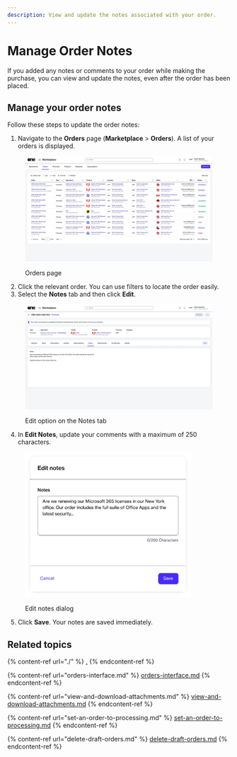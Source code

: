 ```yaml
---
description: View and update the notes associated with your order.
---
```


# Manage Order Notes

If you added any notes or comments to your order while making the purchase, you can view and update the notes, even after the order has been placed.&#x20;

## Manage your order notes

Follow these steps to update the order notes:

1. Navigate to the **Orders** page (**Marketplace** > **Orders**). A list of your orders is displayed.

<figure><img src="../../../.gitbook/assets/image (364).png" alt=""><figcaption><p>Orders page</p></figcaption></figure>

2. Click the relevant order. You can use filters to locate the order easily.
3. Select the **Notes** tab and then click **Edit**.&#x20;

<figure><img src="../../../.gitbook/assets/image (365).png" alt=""><figcaption><p>Edit option on the Notes tab</p></figcaption></figure>

4. In **Edit Notes**, update your comments with a maximum of 250 characters.

<figure><img src="../../../.gitbook/assets/image (366).png" alt="" width="375"><figcaption><p>Edit notes dialog</p></figcaption></figure>

5. Click **Save**. Your notes are saved immediately.&#x20;

## Related topics

{% content-ref url="./" %}
[.](./)
{% endcontent-ref %}

{% content-ref url="orders-interface.md" %}
[orders-interface.md](orders-interface.md)
{% endcontent-ref %}

{% content-ref url="view-and-download-attachments.md" %}
[view-and-download-attachments.md](view-and-download-attachments.md)
{% endcontent-ref %}

{% content-ref url="set-an-order-to-processing.md" %}
[set-an-order-to-processing.md](set-an-order-to-processing.md)
{% endcontent-ref %}

{% content-ref url="delete-draft-orders.md" %}
[delete-draft-orders.md](delete-draft-orders.md)
{% endcontent-ref %}
